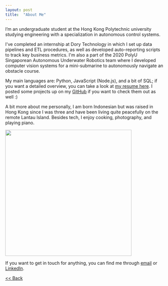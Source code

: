 ```yaml
---
layout: post
title:  "About Me"
---
```


I’m an undergraduate student at the Hong Kong Polytechnic university studying engineering with a specialization in autonomous control systems.

I've completed an internship at Dory Technology in which I set up data pipelines and ETL procedures, as well as developed auto-reporting scripts to track key business metrics. I'm also a part of the 2020 PolyU Singaporean Autonomous Underwater Robotics team where I developed computer vision systems for a mini-submarine to autonomously navigate an obstacle course.

My main languages are: Python, JavaScript (Node.js), and a bit of SQL; if you want a detailed overview, you can take a look at [my resume here][resume]. I posted some projects up on my [GitHub][gh] if you want to check them out as well :)

A bit more about me personally, I am born Indonesian but was raised in Hong Kong since I was three and have been living quite peacefully on the remote Lantau Island. Besides tech, I enjoy cooking, photography, and playing piano. 

<img src="../assets/3963-22.jpg"  width="400">


If you want to get in touch for anything, you can find me through [email][em] or [LinkedIn][li].

[<< Back][back]

[resume]: ../assets/ali-adnan_cv.pdf
[fb-data]: https://github.com/aliadnani/fb_message_analysis
[lofi]: ./404.html
[gh]: https://github.com/aliadnani
[em]: mailto:ali.adnani@hotmail.com
[li]: https://www.linkedin.com/in/ali-adnan-b89303160/
[back]: ../
